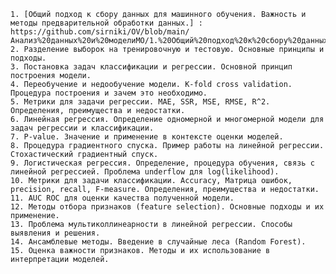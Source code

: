 	1. [Общий подход к сбору данных для машинного обучения. Важность и методы предварительной обработки данных.] : https://github.com/sirniki/OV/blob/main/Анализ%20данных%20и%20моделиМО/1.%20Общий%20подход%20к%20сбору%20данных%20для%20машинного%20обучения.%20Важность%20и%20методы%20предварительной%20обработки%20данных.md
	2. Разделение выборок на тренировочную и тестовую. Основные принципы и подходы.
	3. Постановка задач классификации и регрессии. Основной принцип построения модели.
	4. Переобучение и недообучение модели. K-fold cross validation. Процедура построения и зачем это необходимо.
	5. Метрики для задачи регрессии. MAE, SSR, MSE, RMSE, R^2. Определения, преимущества и недостатки.
	6. Линейная регрессия. Определение одномерной и многомерной модели для задач регрессии и классификации.
	7. P-value. Значение и применение в контексте оценки моделей.
	8. Процедура градиентного спуска. Пример работы на линейной регрессии. Стохастический градиентный спуск.
	9. Логистическая регрессия. Определение, процедура обучения, связь с линейной регрессией. Проблема underflow для log(likelihood).
	10. Метрики для задачи классификации. Accuracy, Матрица ошибок, precision, recall, F-measure. Определения, преимущества и недостатки.
	11. AUC ROC для оценки качества полученной модели.
	12. Методы отбора признаков (feature selection). Основные подходы и их применение.
	13. Проблема мультиколлинеарности в линейной регрессии. Способы выявления и решения.
	14. Ансамблевые методы. Введение в случайные леса (Random Forest).
	15. Оценка важности признаков. Методы и их использование в интерпретации моделей.